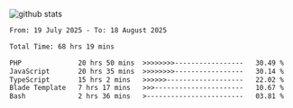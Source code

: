 
![github stats](https://github-readme-stats.vercel.app/api?username=realmahd1&show_icons=true&theme=codeSTACKr&hide_rank=true&count_private=true)

<!--START_SECTION:waka-->

```txt
From: 19 July 2025 - To: 18 August 2025

Total Time: 68 hrs 19 mins

PHP              20 hrs 50 mins  >>>>>>>>-----------------   30.49 %
JavaScript       20 hrs 35 mins  >>>>>>>>-----------------   30.14 %
TypeScript       15 hrs 2 mins   >>>>>>-------------------   22.02 %
Blade Template   7 hrs 17 mins   >>>----------------------   10.67 %
Bash             2 hrs 36 mins   >------------------------   03.81 %
```

<!--END_SECTION:waka-->
